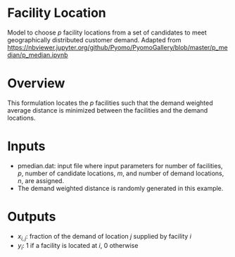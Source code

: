 # Facility Location

Model to choose $p$ facility locations from a set of candidates to meet geographically distributed customer demand.
Adapted from https://nbviewer.jupyter.org/github/Pyomo/PyomoGallery/blob/master/p_median/p_median.ipynb


# Overview

This formulation locates the $p$ facilities such that the demand weighted average distance is minimized between the facilities and the demand locations.


# Inputs

* pmedian.dat: input file where input parameters for number of facilities, $p$, number of candidate locations, $m$, and number of demand locations, $n$, are assigned.
* The demand weighted distance is randomly generated in this example.


# Outputs

* $x_{i,j}$: fraction of the demand of location $j$ supplied by facility $i$
* $y_{i}$: 1 if a facility is located at $i$, 0 otherwise